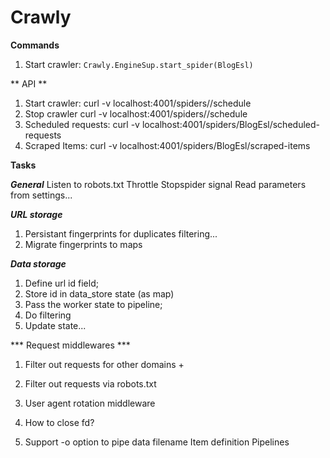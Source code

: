 # Crawly

**Commands**

1. Start crawler:
`Crawly.EngineSup.start_spider(BlogEsl)`

** API **

1. Start crawler:
curl -v localhost:4001/spiders/<SpiderName>/schedule
2. Stop crawler
curl -v localhost:4001/spiders/<SpiderName>/schedule
3. Scheduled requests:
curl -v localhost:4001/spiders/BlogEsl/scheduled-requests
4. Scraped Items:
curl -v localhost:4001/spiders/BlogEsl/scraped-items

**Tasks**

***General***
Listen to robots.txt
Throttle
Stopspider signal
Read parameters from settings...

***URL storage***
1. Persistant fingerprints for duplicates filtering...
2. Migrate fingerprints to maps

***Data storage***
1. Define url id field;
2. Store id in data_store state (as map)
3. Pass the worker state to pipeline;
4. Do filtering
5. Update state...

*** Request middlewares ***
1. Filter out requests for other domains +
2. Filter out requests via robots.txt
3. User agent rotation middleware

1. How to close fd?

3. Support -o option to pipe data filename
Item definition
Pipelines
